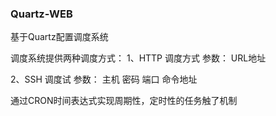 ### Quartz-WEB

基于Quartz配置调度系统

调度系统提供两种调度方式：
1、HTTP 调度方式
参数：
URL地址

2、SSH 调度试
参数：
主机
密码
端口
命令地址

通过CRON时间表达式实现周期性，定时性的任务触了机制